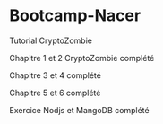 # Bootcamp-Nacer
Tutorial CryptoZombie

Chapitre 1 et 2 CryptoZombie complété

Chapitre 3 et 4 complété

Chapitre 5 et 6 complété

Exercice Nodjs et MangoDB complété
